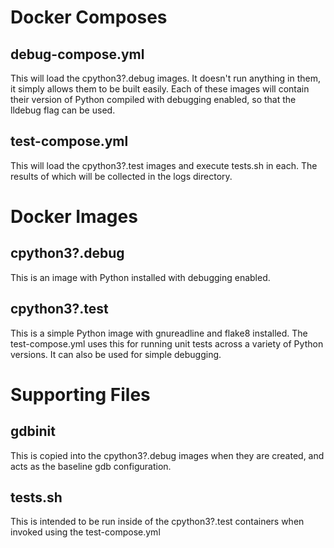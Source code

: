 
# Docker Composes

## debug-compose.yml

This will load the cpython3?.debug images. It doesn't run anything in
them, it simply allows them to be built easily. Each of these images
will contain their version of Python compiled with debugging enabled,
so that the lldebug flag can be used.


## test-compose.yml

This will load the cpython3?.test images and execute tests.sh in
each. The results of which will be collected in the logs directory.


# Docker Images

## cpython3?.debug

This is an image with Python installed with debugging enabled.

## cpython3?.test

This is a simple Python image with gnureadline and flake8 installed.
The test-compose.yml uses this for running unit tests across a variety
of Python versions. It can also be used for simple debugging.


# Supporting Files

## gdbinit

This is copied into the cpython3?.debug images when they are created,
and acts as the baseline gdb configuration.


## tests.sh

This is intended to be run inside of the cpython3?.test containers
when invoked using the test-compose.yml
